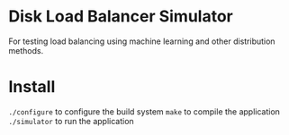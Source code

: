 # Disk Load Balancer Simulator
For testing load balancing using machine learning and other distribution methods.

# Install
`./configure` to configure the build system
`make` to compile the application
`./simulator` to run the application
